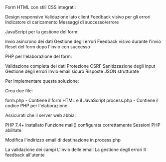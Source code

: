 Form HTML con stili CSS integrati:

  Design responsive
  Validazione lato client
  Feedback visivo per gli errori
  Indicatore di caricamento
  Messaggi di successo/errore


JavaScript per la gestione del form:

  Invio asincrono dei dati
  Gestione degli errori
  Feedback visivo durante l'invio
  Reset del form dopo l'invio con successo


PHP per l'elaborazione del form:

  Validazione completa dei dati
  Protezione CSRF
  Sanitizzazione degli input
  Gestione degli errori
  Invio email sicuro
  Risposte JSON strutturate



Per implementare questa soluzione:

Crea due file:

  form.php - Contiene il form HTML e il JavaScript
  process.php - Contiene il codice PHP per l'elaborazione


Assicurati che il server web abbia:

  PHP 7.4+ installato
  Funzione mail() configurata correttamente
  Sessioni PHP abilitate


Modifica l'indirizzo email di destinazione in process.php


La validazione dei campi
L'invio delle email
La gestione degli errori
Il feedback all'utente
